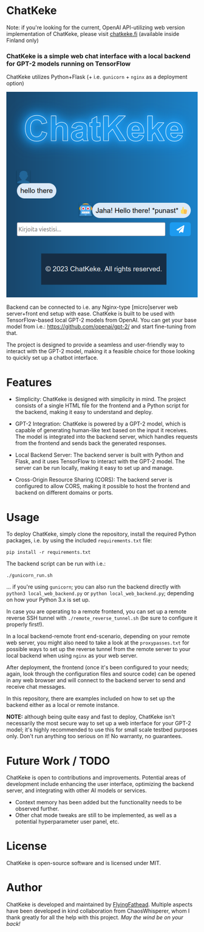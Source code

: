 # ChatKeke

Note: if you're looking for the current, OpenAI API-utilizing web version implementation of ChatKeke, please visit [chatkeke.fi](https://chatkeke.fi) (available inside Finland only)

### ChatKeke is a simple web chat interface with a local backend for GPT-2 models running on TensorFlow

ChatKeke utilizes Python+Flask (+ i.e. `gunicorn` + `nginx` as a deployment option)

![ChatKeke screenshot](https://github.com/FlyingFathead/ChatKeke/blob/main/chatkeke.png)

Backend can be connected to i.e. any Nginx-type [micro]server web server+front end setup with ease. ChatKeke is built to be used with TensorFlow-based local GPT-2 models from OpenAI. You can get your base model from i.e.: https://github.com/openai/gpt-2/ and start fine-tuning from that.

The project is designed to provide a seamless and user-friendly way to interact with the GPT-2 model, making it a feasible choice for those looking to quickly set up a chatbot interface.

# Features

- Simplicity: ChatKeke is designed with simplicity in mind. The project consists of a single HTML file for the frontend and a Python script for the backend, making it easy to understand and deploy.

- GPT-2 Integration: ChatKeke is powered by a GPT-2 model, which is capable of generating human-like text based on the input it receives. The model is integrated into the backend server, which handles requests from the frontend and sends back the generated responses.

- Local Backend Server: The backend server is built with Python and Flask, and it uses TensorFlow to interact with the GPT-2 model. The server can be run locally, making it easy to set up and manage.

- Cross-Origin Resource Sharing (CORS): The backend server is configured to allow CORS, making it possible to host the frontend and backend on different domains or ports.

# Usage

To deploy ChatKeke, simply clone the repository, install the required Python packages, i.e. by using the included `requirements.txt` file:

```
pip install -r requirements.txt
```

The backend script can be run with i.e.:

```
./gunicorn_run.sh
```

... if you're using `gunicorn`; you can also run the backend directly with `python3 local_web_backend.py` or `python local_web_backend.py`; depending on how your Python 3.x is set up.

In case you are operating to a remote frontend, you can set up a remote reverse SSH tunnel with `./remote_reverse_tunnel.sh` (be sure to configure it properly first!).

In a local backend-remote front end-scenario, depending on your remote web server, you might also need to take a look at the `proxypasses.txt` for possible ways to set up the reverse tunnel from the remote server to your local backend when using `nginx` as your web server.

After deployment, the frontend (once it's been configured to your needs; again, look through the configuration files and source code) can be opened in any web browser and will connect to the backend server to send and receive chat messages. 

In this repository, there are examples included on how to set up the backend either as a local or remote instance.

**NOTE:** although being quite easy and fast to deploy, ChatKeke isn't necessarily the most secure way to set up a web interface for your GPT-2 model; it's highly recommended to use this for small scale testbed purposes only. Don't run anything too serious on it! No warranty, no guarantees.

# Future Work / TODO

ChatKeke is open to contributions and improvements. Potential areas of development include enhancing the user interface, optimizing the backend server, and integrating with other AI models or services.

- Context memory has been added but the functionality needs to be observed further.
- Other chat mode tweaks are still to be implemented, as well as a potential hyperparameter user panel, etc.

# License

ChatKeke is open-source software and is licensed under MIT.

# Author

ChatKeke is developed and maintained by [FlyingFathead](https://github.com/FlyingFathead). Multiple aspects have been developed in kind collaboration from ChaosWhisperer, whom I thank greatly for all the help with this project. _May the wind be on your back!_

